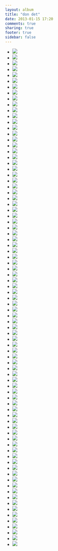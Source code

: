 ```yaml
---
layout: album
title: "don det"
date: 2013-01-15 17:20
comments: true
sharing: true
footer: true
sidebar: false
---
```

<div>
<ul class="album-thumbs">
<li>
<a class="fancybox" rel="group" href="//static.robinclowers.com:80/don det/P1120220.JPG"><img src="//static.robinclowers.com:80/don det/thumbs/P1120220.JPG"></img></a>
</li>
<li>
<a class="fancybox" rel="group" href="//static.robinclowers.com:80/don det/P1120221.JPG"><img src="//static.robinclowers.com:80/don det/thumbs/P1120221.JPG"></img></a>
</li>
<li>
<a class="fancybox" rel="group" href="//static.robinclowers.com:80/don det/P1120222.JPG"><img src="//static.robinclowers.com:80/don det/thumbs/P1120222.JPG"></img></a>
</li>
<li>
<a class="fancybox" rel="group" href="//static.robinclowers.com:80/don det/P1120223.JPG"><img src="//static.robinclowers.com:80/don det/thumbs/P1120223.JPG"></img></a>
</li>
<li>
<a class="fancybox" rel="group" href="//static.robinclowers.com:80/don det/P1120224.JPG"><img src="//static.robinclowers.com:80/don det/thumbs/P1120224.JPG"></img></a>
</li>
<li>
<a class="fancybox" rel="group" href="//static.robinclowers.com:80/don det/P1120225.JPG"><img src="//static.robinclowers.com:80/don det/thumbs/P1120225.JPG"></img></a>
</li>
<li>
<a class="fancybox" rel="group" href="//static.robinclowers.com:80/don det/P1120226.JPG"><img src="//static.robinclowers.com:80/don det/thumbs/P1120226.JPG"></img></a>
</li>
<li>
<a class="fancybox" rel="group" href="//static.robinclowers.com:80/don det/P1120227.JPG"><img src="//static.robinclowers.com:80/don det/thumbs/P1120227.JPG"></img></a>
</li>
<li>
<a class="fancybox" rel="group" href="//static.robinclowers.com:80/don det/P1120228.JPG"><img src="//static.robinclowers.com:80/don det/thumbs/P1120228.JPG"></img></a>
</li>
<li>
<a class="fancybox" rel="group" href="//static.robinclowers.com:80/don det/P1120229.JPG"><img src="//static.robinclowers.com:80/don det/thumbs/P1120229.JPG"></img></a>
</li>
<li>
<a class="fancybox" rel="group" href="//static.robinclowers.com:80/don det/P1120230.JPG"><img src="//static.robinclowers.com:80/don det/thumbs/P1120230.JPG"></img></a>
</li>
<li>
<a class="fancybox" rel="group" href="//static.robinclowers.com:80/don det/P1120231.JPG"><img src="//static.robinclowers.com:80/don det/thumbs/P1120231.JPG"></img></a>
</li>
<li>
<a class="fancybox" rel="group" href="//static.robinclowers.com:80/don det/P1120232.JPG"><img src="//static.robinclowers.com:80/don det/thumbs/P1120232.JPG"></img></a>
</li>
<li>
<a class="fancybox" rel="group" href="//static.robinclowers.com:80/don det/P1120233.JPG"><img src="//static.robinclowers.com:80/don det/thumbs/P1120233.JPG"></img></a>
</li>
<li>
<a class="fancybox" rel="group" href="//static.robinclowers.com:80/don det/P1120234.JPG"><img src="//static.robinclowers.com:80/don det/thumbs/P1120234.JPG"></img></a>
</li>
<li>
<a class="fancybox" rel="group" href="//static.robinclowers.com:80/don det/P1120235.JPG"><img src="//static.robinclowers.com:80/don det/thumbs/P1120235.JPG"></img></a>
</li>
<li>
<a class="fancybox" rel="group" href="//static.robinclowers.com:80/don det/P1120236.JPG"><img src="//static.robinclowers.com:80/don det/thumbs/P1120236.JPG"></img></a>
</li>
<li>
<a class="fancybox" rel="group" href="//static.robinclowers.com:80/don det/P1120237.JPG"><img src="//static.robinclowers.com:80/don det/thumbs/P1120237.JPG"></img></a>
</li>
<li>
<a class="fancybox" rel="group" href="//static.robinclowers.com:80/don det/P1120238.JPG"><img src="//static.robinclowers.com:80/don det/thumbs/P1120238.JPG"></img></a>
</li>
<li>
<a class="fancybox" rel="group" href="//static.robinclowers.com:80/don det/P1120240.JPG"><img src="//static.robinclowers.com:80/don det/thumbs/P1120240.JPG"></img></a>
</li>
<li>
<a class="fancybox" rel="group" href="//static.robinclowers.com:80/don det/P1120241.JPG"><img src="//static.robinclowers.com:80/don det/thumbs/P1120241.JPG"></img></a>
</li>
<li>
<a class="fancybox" rel="group" href="//static.robinclowers.com:80/don det/P1120242.JPG"><img src="//static.robinclowers.com:80/don det/thumbs/P1120242.JPG"></img></a>
</li>
<li>
<a class="fancybox" rel="group" href="//static.robinclowers.com:80/don det/P1120244.JPG"><img src="//static.robinclowers.com:80/don det/thumbs/P1120244.JPG"></img></a>
</li>
<li>
<a class="fancybox" rel="group" href="//static.robinclowers.com:80/don det/P1120245.JPG"><img src="//static.robinclowers.com:80/don det/thumbs/P1120245.JPG"></img></a>
</li>
<li>
<a class="fancybox" rel="group" href="//static.robinclowers.com:80/don det/P1120246.JPG"><img src="//static.robinclowers.com:80/don det/thumbs/P1120246.JPG"></img></a>
</li>
<li>
<a class="fancybox" rel="group" href="//static.robinclowers.com:80/don det/P1120247.JPG"><img src="//static.robinclowers.com:80/don det/thumbs/P1120247.JPG"></img></a>
</li>
<li>
<a class="fancybox" rel="group" href="//static.robinclowers.com:80/don det/P1120248.JPG"><img src="//static.robinclowers.com:80/don det/thumbs/P1120248.JPG"></img></a>
</li>
<li>
<a class="fancybox" rel="group" href="//static.robinclowers.com:80/don det/P1120249.JPG"><img src="//static.robinclowers.com:80/don det/thumbs/P1120249.JPG"></img></a>
</li>
<li>
<a class="fancybox" rel="group" href="//static.robinclowers.com:80/don det/P1120250.JPG"><img src="//static.robinclowers.com:80/don det/thumbs/P1120250.JPG"></img></a>
</li>
<li>
<a class="fancybox" rel="group" href="//static.robinclowers.com:80/don det/P1120251.JPG"><img src="//static.robinclowers.com:80/don det/thumbs/P1120251.JPG"></img></a>
</li>
<li>
<a class="fancybox" rel="group" href="//static.robinclowers.com:80/don det/P1120252.JPG"><img src="//static.robinclowers.com:80/don det/thumbs/P1120252.JPG"></img></a>
</li>
<li>
<a class="fancybox" rel="group" href="//static.robinclowers.com:80/don det/P1120254.JPG"><img src="//static.robinclowers.com:80/don det/thumbs/P1120254.JPG"></img></a>
</li>
<li>
<a class="fancybox" rel="group" href="//static.robinclowers.com:80/don det/P1120255.JPG"><img src="//static.robinclowers.com:80/don det/thumbs/P1120255.JPG"></img></a>
</li>
<li>
<a class="fancybox" rel="group" href="//static.robinclowers.com:80/don det/P1120258.JPG"><img src="//static.robinclowers.com:80/don det/thumbs/P1120258.JPG"></img></a>
</li>
<li>
<a class="fancybox" rel="group" href="//static.robinclowers.com:80/don det/P1120259.JPG"><img src="//static.robinclowers.com:80/don det/thumbs/P1120259.JPG"></img></a>
</li>
<li>
<a class="fancybox" rel="group" href="//static.robinclowers.com:80/don det/P1120260.JPG"><img src="//static.robinclowers.com:80/don det/thumbs/P1120260.JPG"></img></a>
</li>
<li>
<a class="fancybox" rel="group" href="//static.robinclowers.com:80/don det/P1120261.JPG"><img src="//static.robinclowers.com:80/don det/thumbs/P1120261.JPG"></img></a>
</li>
<li>
<a class="fancybox" rel="group" href="//static.robinclowers.com:80/don det/P1120262.JPG"><img src="//static.robinclowers.com:80/don det/thumbs/P1120262.JPG"></img></a>
</li>
<li>
<a class="fancybox" rel="group" href="//static.robinclowers.com:80/don det/P1120263.JPG"><img src="//static.robinclowers.com:80/don det/thumbs/P1120263.JPG"></img></a>
</li>
<li>
<a class="fancybox" rel="group" href="//static.robinclowers.com:80/don det/P1120264.JPG"><img src="//static.robinclowers.com:80/don det/thumbs/P1120264.JPG"></img></a>
</li>
<li>
<a class="fancybox" rel="group" href="//static.robinclowers.com:80/don det/P1120267.JPG"><img src="//static.robinclowers.com:80/don det/thumbs/P1120267.JPG"></img></a>
</li>
<li>
<a class="fancybox" rel="group" href="//static.robinclowers.com:80/don det/P1120269.JPG"><img src="//static.robinclowers.com:80/don det/thumbs/P1120269.JPG"></img></a>
</li>
<li>
<a class="fancybox" rel="group" href="//static.robinclowers.com:80/don det/P1120270.JPG"><img src="//static.robinclowers.com:80/don det/thumbs/P1120270.JPG"></img></a>
</li>
<li>
<a class="fancybox" rel="group" href="//static.robinclowers.com:80/don det/P1120271.JPG"><img src="//static.robinclowers.com:80/don det/thumbs/P1120271.JPG"></img></a>
</li>
<li>
<a class="fancybox" rel="group" href="//static.robinclowers.com:80/don det/P1120272.JPG"><img src="//static.robinclowers.com:80/don det/thumbs/P1120272.JPG"></img></a>
</li>
<li>
<a class="fancybox" rel="group" href="//static.robinclowers.com:80/don det/P1120273.JPG"><img src="//static.robinclowers.com:80/don det/thumbs/P1120273.JPG"></img></a>
</li>
<li>
<a class="fancybox" rel="group" href="//static.robinclowers.com:80/don det/P1120276.JPG"><img src="//static.robinclowers.com:80/don det/thumbs/P1120276.JPG"></img></a>
</li>
<li>
<a class="fancybox" rel="group" href="//static.robinclowers.com:80/don det/P1120277.JPG"><img src="//static.robinclowers.com:80/don det/thumbs/P1120277.JPG"></img></a>
</li>
<li>
<a class="fancybox" rel="group" href="//static.robinclowers.com:80/don det/P1120278.JPG"><img src="//static.robinclowers.com:80/don det/thumbs/P1120278.JPG"></img></a>
</li>
<li>
<a class="fancybox" rel="group" href="//static.robinclowers.com:80/don det/P1120285.JPG"><img src="//static.robinclowers.com:80/don det/thumbs/P1120285.JPG"></img></a>
</li>
<li>
<a class="fancybox" rel="group" href="//static.robinclowers.com:80/don det/P1120286.JPG"><img src="//static.robinclowers.com:80/don det/thumbs/P1120286.JPG"></img></a>
</li>
<li>
<a class="fancybox" rel="group" href="//static.robinclowers.com:80/don det/P1120288.JPG"><img src="//static.robinclowers.com:80/don det/thumbs/P1120288.JPG"></img></a>
</li>
<li>
<a class="fancybox" rel="group" href="//static.robinclowers.com:80/don det/P1120290.JPG"><img src="//static.robinclowers.com:80/don det/thumbs/P1120290.JPG"></img></a>
</li>
<li>
<a class="fancybox" rel="group" href="//static.robinclowers.com:80/don det/P1120291.JPG"><img src="//static.robinclowers.com:80/don det/thumbs/P1120291.JPG"></img></a>
</li>
<li>
<a class="fancybox" rel="group" href="//static.robinclowers.com:80/don det/P1120292.JPG"><img src="//static.robinclowers.com:80/don det/thumbs/P1120292.JPG"></img></a>
</li>
<li>
<a class="fancybox" rel="group" href="//static.robinclowers.com:80/don det/P1120293.JPG"><img src="//static.robinclowers.com:80/don det/thumbs/P1120293.JPG"></img></a>
</li>
<li>
<a class="fancybox" rel="group" href="//static.robinclowers.com:80/don det/P1120294.JPG"><img src="//static.robinclowers.com:80/don det/thumbs/P1120294.JPG"></img></a>
</li>
<li>
<a class="fancybox" rel="group" href="//static.robinclowers.com:80/don det/P1120295.JPG"><img src="//static.robinclowers.com:80/don det/thumbs/P1120295.JPG"></img></a>
</li>
<li>
<a class="fancybox" rel="group" href="//static.robinclowers.com:80/don det/P1120296.JPG"><img src="//static.robinclowers.com:80/don det/thumbs/P1120296.JPG"></img></a>
</li>
<li>
<a class="fancybox" rel="group" href="//static.robinclowers.com:80/don det/P1120297.JPG"><img src="//static.robinclowers.com:80/don det/thumbs/P1120297.JPG"></img></a>
</li>
<li>
<a class="fancybox" rel="group" href="//static.robinclowers.com:80/don det/P1120298.JPG"><img src="//static.robinclowers.com:80/don det/thumbs/P1120298.JPG"></img></a>
</li>
<li>
<a class="fancybox" rel="group" href="//static.robinclowers.com:80/don det/P1120299.JPG"><img src="//static.robinclowers.com:80/don det/thumbs/P1120299.JPG"></img></a>
</li>
<li>
<a class="fancybox" rel="group" href="//static.robinclowers.com:80/don det/P1120301.JPG"><img src="//static.robinclowers.com:80/don det/thumbs/P1120301.JPG"></img></a>
</li>
<li>
<a class="fancybox" rel="group" href="//static.robinclowers.com:80/don det/P1120302.JPG"><img src="//static.robinclowers.com:80/don det/thumbs/P1120302.JPG"></img></a>
</li>
<li>
<a class="fancybox" rel="group" href="//static.robinclowers.com:80/don det/P1120305.JPG"><img src="//static.robinclowers.com:80/don det/thumbs/P1120305.JPG"></img></a>
</li>
<li>
<a class="fancybox" rel="group" href="//static.robinclowers.com:80/don det/P1120307.JPG"><img src="//static.robinclowers.com:80/don det/thumbs/P1120307.JPG"></img></a>
</li>
<li>
<a class="fancybox" rel="group" href="//static.robinclowers.com:80/don det/P1120308.JPG"><img src="//static.robinclowers.com:80/don det/thumbs/P1120308.JPG"></img></a>
</li>
<li>
<a class="fancybox" rel="group" href="//static.robinclowers.com:80/don det/P1120309.JPG"><img src="//static.robinclowers.com:80/don det/thumbs/P1120309.JPG"></img></a>
</li>
<li>
<a class="fancybox" rel="group" href="//static.robinclowers.com:80/don det/P1120311.JPG"><img src="//static.robinclowers.com:80/don det/thumbs/P1120311.JPG"></img></a>
</li>
<li>
<a class="fancybox" rel="group" href="//static.robinclowers.com:80/don det/P1120312.JPG"><img src="//static.robinclowers.com:80/don det/thumbs/P1120312.JPG"></img></a>
</li>
<li>
<a class="fancybox" rel="group" href="//static.robinclowers.com:80/don det/P1120313.JPG"><img src="//static.robinclowers.com:80/don det/thumbs/P1120313.JPG"></img></a>
</li>
<li>
<a class="fancybox" rel="group" href="//static.robinclowers.com:80/don det/P1120314.JPG"><img src="//static.robinclowers.com:80/don det/thumbs/P1120314.JPG"></img></a>
</li>
<li>
<a class="fancybox" rel="group" href="//static.robinclowers.com:80/don det/P1120315.JPG"><img src="//static.robinclowers.com:80/don det/thumbs/P1120315.JPG"></img></a>
</li>
<li>
<a class="fancybox" rel="group" href="//static.robinclowers.com:80/don det/P1120316.JPG"><img src="//static.robinclowers.com:80/don det/thumbs/P1120316.JPG"></img></a>
</li>
<li>
<a class="fancybox" rel="group" href="//static.robinclowers.com:80/don det/P1120317.JPG"><img src="//static.robinclowers.com:80/don det/thumbs/P1120317.JPG"></img></a>
</li>
<li>
<a class="fancybox" rel="group" href="//static.robinclowers.com:80/don det/P1120318.JPG"><img src="//static.robinclowers.com:80/don det/thumbs/P1120318.JPG"></img></a>
</li>
<li>
<a class="fancybox" rel="group" href="//static.robinclowers.com:80/don det/P1120319.JPG"><img src="//static.robinclowers.com:80/don det/thumbs/P1120319.JPG"></img></a>
</li>
<li>
<a class="fancybox" rel="group" href="//static.robinclowers.com:80/don det/P1120320.JPG"><img src="//static.robinclowers.com:80/don det/thumbs/P1120320.JPG"></img></a>
</li>
<li>
<a class="fancybox" rel="group" href="//static.robinclowers.com:80/don det/P1120321.JPG"><img src="//static.robinclowers.com:80/don det/thumbs/P1120321.JPG"></img></a>
</li>
<li>
<a class="fancybox" rel="group" href="//static.robinclowers.com:80/don det/P1120322.JPG"><img src="//static.robinclowers.com:80/don det/thumbs/P1120322.JPG"></img></a>
</li>
<li>
<a class="fancybox" rel="group" href="//static.robinclowers.com:80/don det/P1120323.JPG"><img src="//static.robinclowers.com:80/don det/thumbs/P1120323.JPG"></img></a>
</li>
<li>
<a class="fancybox" rel="group" href="//static.robinclowers.com:80/don det/P1120325.JPG"><img src="//static.robinclowers.com:80/don det/thumbs/P1120325.JPG"></img></a>
</li>
<li>
<a class="fancybox" rel="group" href="//static.robinclowers.com:80/don det/P1120326.JPG"><img src="//static.robinclowers.com:80/don det/thumbs/P1120326.JPG"></img></a>
</li>
<li>
<a class="fancybox" rel="group" href="//static.robinclowers.com:80/don det/P1120327.JPG"><img src="//static.robinclowers.com:80/don det/thumbs/P1120327.JPG"></img></a>
</li>
<li>
<a class="fancybox" rel="group" href="//static.robinclowers.com:80/don det/P1120328.JPG"><img src="//static.robinclowers.com:80/don det/thumbs/P1120328.JPG"></img></a>
</li>
</ul>
</div>
